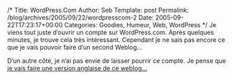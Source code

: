 /*
 Title: WordPress.Com
 Author: Seb
 Template: post
 Permalink: /blog/archives/2005/09/22/wordpresscom-2
 Date: 2005-09-22T17:23:17+00:00
 Categories: Goodies, Humeur, Web, WordPress
*/
Je viens tout juste d&rsquo;ouvrir un compte sur WordPress.com. Après quelques minutes, je trouve cela très intéressant. Cependant je ne sais pas encore ce que je vais pouvoir faire d&rsquo;un second Weblog&#8230;

D&rsquo;un autre côté, je n&rsquo;ai pas envie de laisser pourrir ce compte. Je pense que [je vais faire une version anglaise de ce weblog&#8230;][1]

 [1]: http://erard.wordpress.com/2005/09/22/what-can-i-do-with-a-wordpresscom-account/
